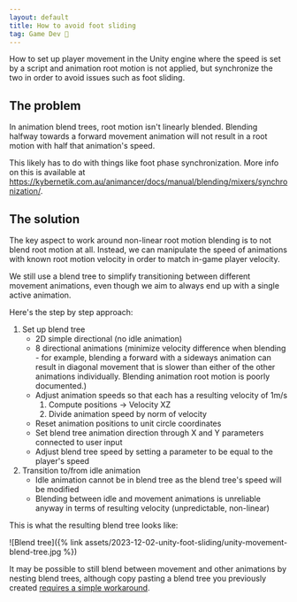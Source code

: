 ```yaml
---
layout: default
title: How to avoid foot sliding
tag: Game Dev 👾
---
```


How to set up player movement in the Unity engine where the speed is set by a script and animation root motion is not applied, but synchronize the two in order to avoid issues such as foot sliding.

## The problem

In animation blend trees, root motion isn't linearly blended. Blending halfway towards a forward movement animation will not result in a root motion with half that animation's speed.

This likely has to do with things like foot phase synchronization. More info on this is available at <https://kybernetik.com.au/animancer/docs/manual/blending/mixers/synchronization/>.

## The solution

The key aspect to work around non-linear root motion blending is to not blend root motion at all. Instead, we can manipulate the speed of animations with known root motion velocity in order to match in-game player velocity.

We still use a blend tree to simplify transitioning between different movement animations, even though we aim to always end up with a single active animation.

Here's the step by step approach:

1. Set up blend tree
   - 2D simple directional (no idle animation)
   - 8 directional animations (minimize velocity difference when blending - for example, blending a forward with a sideways animation can result in diagonal movement that is slower than either of the other animations individually. Blending animation root motion is poorly documented.)
   - Adjust animation speeds so that each has a resulting velocity of 1m/s
     1. Compute positions -> Velocity XZ
     2. Divide animation speed by norm of velocity
   - Reset animation positions to unit circle coordinates
   - Set blend tree animation direction through X and Y parameters connected to user input
   - Adjust blend tree speed by setting a parameter to be equal to the player's speed
2. Transition to/from idle animation
   - Idle animation cannot be in blend tree as the blend tree's speed will be modified
   - Blending between idle and movement animations is unreliable anyway in terms of resulting velocity (unpredictable, non-linear)

This is what the resulting blend tree looks like:

![Blend tree]({% link assets/2023-12-02-unity-foot-sliding/unity-movement-blend-tree.jpg %})

It may be possible to still blend between movement and other animations by nesting blend trees, although copy pasting a blend tree you previously created [requires a simple workaround](https://x.com/voxelbased/status/1720082569260343547).
